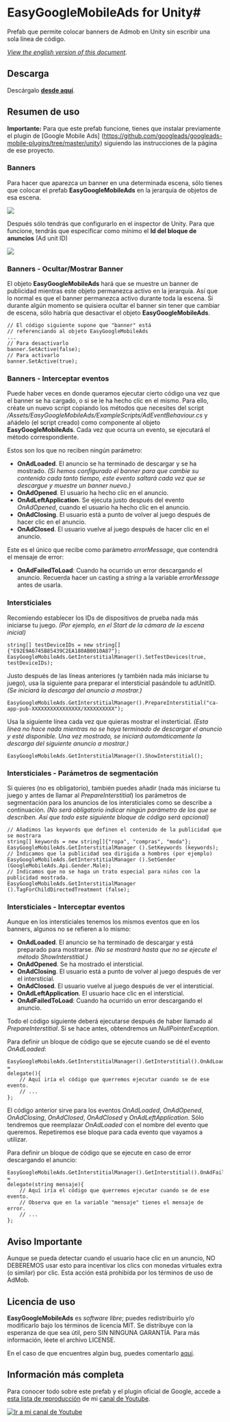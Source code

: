 # EasyGoogleMobileAds for Unity#

Prefab que permite colocar banners de Admob en Unity sin escribir una sola línea de código.

_[View the english version of this document](https://github.com/jjjuande/EasyGoogleMobileAds/blob/master/README-EN.md)._

## Descarga ##

Descárgalo [**desde aquí**](https://github.com/jjjuande/EasyGoogleMobileAds/releases/download/v0.9.10/EasyGoogleMobileAds-0.9.10.unitypackage).

## Resumen de uso ##

**Importante:** Para que este prefab funcione, tienes que instalar previamente el plugin de [Google Mobile Ads] (https://github.com/googleads/googleads-mobile-plugins/tree/master/unity) siguiendo las instrucciones de la página de ese proyecto.

### Banners ###

Para hacer que aparezca un banner en una determinada escena, sólo tienes que colocar el prefab **EasyGoogleMobileAds** en la jerarquía de objetos de esa escena.

![](Images/Prefab.png)

Después sólo tendrás que configurarlo en el inspector de Unity. Para que funcione, tendrás que especificar como mínimo el **Id del bloque de anuncios** (Ad unit ID)

![](Images/Editor.png)

### Banners - Ocultar/Mostrar Banner ###

El objeto **EasyGoogleMobileAds** hará que se muestre un banner de publicidad mientras este objeto permanezca activo en la jerarquía. Así que lo normal es que el banner permanezca activo durante toda la escena. Si durante algún momento se quisiera ocultar el banner sin tener que cambiar de escena, sólo habría que desactivar el objeto **EasyGoogleMobileAds**.

    // El código siguiente supone que "banner" está 
    // referenciando al objeto EasyGoogleMobileAds
    ...
    // Para desactivarlo
    banner.SetActive(false);
    // Para activarlo
    banner.SetActive(true);
 
### Banners - Interceptar eventos ###

Puede haber veces en donde queramos ejecutar cierto código una vez que el banner se ha cargado, o si se le ha hecho clic en el mismo. Para ello, créate un nuevo script copiando los métodos que necesites del script _/Assets/EasyGoogleMobileAds/ExampleScripts/AdEventBehaviour.cs_ y añádelo (el script creado) como componente al objeto **EasyGoogleMobileAds**. Cada vez que ocurra un evento, se ejecutará el método correspondiente.

Estos son los que no reciben ningún parámetro:
* **OnAdLoaded**. El anuncio se ha terminado de descargar y se ha mostrado. _(Si hemos configurado el banner para que cambie su contenido cada tanto tiempo, este evento saltará cada vez que se descargue y muestre un banner nuevo.)_
* **OnAdOpened**. El usuario ha hecho clic en el anuncio.
* **OnAdLeftApplication**. Se ejecuta justo después del evento _OnAdOpened_, cuando el usuario ha hecho clic en el anuncio.
* **OnAdClosing**. El usuario está a punto de volver al juego después de hacer clic en el anuncio.
* **OnAdClosed**. El usuario vuelve al juego después de hacer clic en el anuncio.


Este es el único que recibe como parámetro *errorMessage*, que contendrá el mensaje de error:
* **OnAdFailedToLoad**: Cuando ha ocurrido un error descargando el anuncio. Recuerda hacer un casting a _string_ a la variable *errorMessage* antes de usarla.

### Intersticiales ###

Recomiendo establecer los IDs de dispositivos de prueba nada más iniciarse tu juego. 
_(Por ejemplo, en el Start de la cámara de la escena inicial)_

    string[] testDeviceIDs = new string[]{"E92E9A6745B85439C2EA180AB0010A87"};
    EasyGoogleMobileAds.GetInterstitialManager().SetTestDevices(true, testDeviceIDs);
    
Justo después de las líneas anteriores (y también nada más iniciarse tu juego), usa la siguiente para preparar el intersticial pasándole tu adUnitID. 
_(Se iniciará la descarga del anuncio a mostrar.)_

    EasyGoogleMobileAds.GetInterstitialManager().PrepareInterstitial("ca-app-pub-XXXXXXXXXXXXXXXX/XXXXXXXXXX");

Usa la siguiente línea cada vez que quieras mostrar el insterticial.
_(Esta línea no hace nada mientras no se haya terminado de descargar el anuncio y esté disponible. Una vez mostrado, se iniciará automáticamente la descarga del siguiente anuncio a mostrar.)_

    EasyGoogleMobileAds.GetInterstitialManager().ShowInterstitial();

### Intersticiales - Parámetros de segmentación ###

Si quieres (no es obligatorio), también puedes añadir (nada más iniciarse tu juego y antes de llamar al _PrepareInterstitial_) los parámetros de segmentación para los anuncios de los intersticiales como se describe a continuación. _(No será obligatorio indicar ningún parámetro de los que se describen. Así que todo este siguiente bloque de código será opcional)_

    // Añadimos las keywords que definen el contenido de la publicidad que se mostrara
    string[] keywords = new string[]{"ropa", "compras", "moda"};
    EasyGoogleMobileAds.GetInterstitialManager ().SetKeywords (keywords);
    // Indicamos que la publicidad sea dirigida a hombres (por ejemplo)
    EasyGoogleMobileAds.GetInterstitialManager ().SetGender (GoogleMobileAds.Api.Gender.Male);
    // Indicamos que no se haga un trato especial para niños con la publicidad mostrada.
    EasyGoogleMobileAds.GetInterstitialManager ().TagForChildDirectedTreatment (false);

### Intersticiales - Interceptar eventos ###

Aunque en los intersticiales tenemos los mismos eventos que en los banners, algunos no se refieren a lo mismo:
* **OnAdLoaded**. El anuncio se ha terminado de descargar y está preparado para mostrarse. _(No se mostrará hasta que no se ejecute el método ShowInterstitial.)_
* **OnAdOpened**. Se ha mostrado el intersticial.
* **OnAdClosing**. El usuario está a punto de volver al juego después de ver el intersticial.
* **OnAdClosed**. El usuario vuelve al juego después de ver el intersticial.
* **OnAdLeftApplication**. El  usuario hace clic en el intersticial.
* **OnAdFailedToLoad**: Cuando ha ocurrido un error descargando el anuncio.

Todo el código siguiente deberá ejecutarse después de haber llamado al _PrepareInterstitial_. Si se hace antes, obtendremos un _NullPointerException_.

Para definir un bloque de código que se ejecute cuando se dé el evento _OnAdLoaded_:

    EasyGoogleMobileAds.GetInterstitialManager().GetInterstitial().OnAdLoaded = 
    delegate(){
        // Aquí iría el código que querremos ejecutar cuando se de ese evento.
        // ...
    };

El código anterior sirve para los eventos _OnAdLoaded_, _OnAdOpened_, _OnAdClosing_, _OnAdClosed_, _OnAdClosed_ y  _OnAdLeftApplication_. Sólo tendremos que reemplazar _OnAdLoaded_ con el nombre del evento que queremos. Repetiremos ese bloque para cada evento que vayamos a utilizar.

Para definir un bloque de código que se ejecute en caso de error descargando el anuncio: 

    EasyGoogleMobileAds.GetInterstitialManager().GetInterstitial().OnAdFailedToLoad = 
    delegate(string mensaje){
        // Aquí iría el código que querremos ejecutar cuando se de ese evento.
        // Observa que en la variable "mensaje" tienes el mensaje de error.
        // ...
    };

## Aviso Importante ##

Aunque se pueda detectar cuando el usuario hace clic en un anuncio, NO DEBEREMOS usar esto para incentivar los clics con monedas virtuales extra (o similar) por clic. Esta acción está prohibída por los términos de uso de AdMob.

## Licencia de uso ##

**EasyGoogleMobileAds** es *software libre*; puedes redistribuirlo y/o modificarlo bajo los términos de licencia MIT. Se distribuye con la esperanza de que sea útil, pero SIN NINGUNA GARANTÍA. Para más información, léete el archivo LICENSE.

En el caso de que encuentres algún bug, puedes comentarlo [aquí](https://github.com/jjjuande/EasyGoogleMobileAds/issues).

## Información más completa ##

Para conocer todo sobre este prefab y el plugin oficial de Google, accede a [esta lista de reproducción](https://www.youtube.com/playlist?list=PLREdURb87ks2uIXmTOAVvnOz0JV2-ZwHH) de mi [canal de Youtube](https://www.youtube.com/juande).

[![Ir a mi canal de Youtube](Images/CanalYoutube.png)](https://www.youtube.com/playlist?list=PLREdURb87ks2uIXmTOAVvnOz0JV2-ZwHH)
